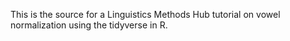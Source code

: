 This is the source for a Linguistics Methods Hub tutorial on vowel normalization 
using the tidyverse in R.